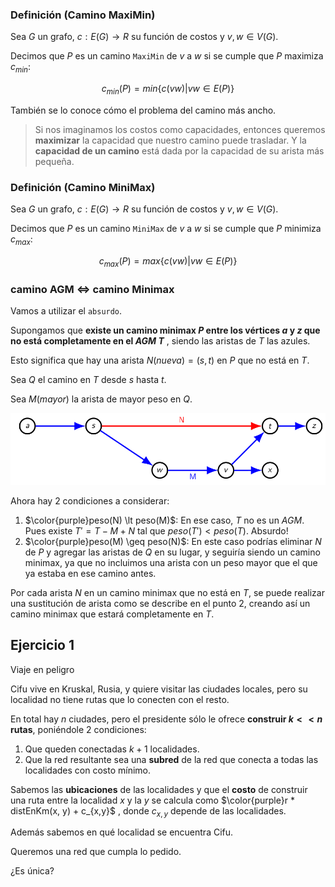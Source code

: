 ### Definición (Camino MaxiMin)

Sea $G$ un grafo, $c : E (G ) \to R$ su función de costos y $v , w \in V (G )$. 

Decimos que $P$ es un camino `MaxiMin` de $v$ a $w$ si se cumple que $P$ maximiza $c_{min} :$

$$c_{min} (P) = min \{ c(vw )| vw \in E (P) \}$$

También se lo conoce cómo el problema del camino más ancho.

> Si nos imaginamos los costos como capacidades, entonces queremos **maximizar** la capacidad que nuestro camino puede trasladar. Y la **capacidad de un camino** está dada por la capacidad de su arista más pequeña.

### Definición (Camino MiniMax)

Sea $G$ un grafo, $c : E (G ) \to R$ su función de costos y $v , w \in V (G )$.

Decimos que $P$ es un camino `MiniMax` de $v$ a $w$ si se cumple que $P$ minimiza $c_{max} :$

$$c_{max} (P) = max\{c(vw )| vw \in E (P)\}$$

### camino AGM ⇔ camino Minimax

Vamos a utilizar el `absurdo`.

Supongamos que **existe un camino minimax $P$ entre los vértices $a$ y $z$ que no está completamente en el $AGM\ T$** , siendo las aristas de $T$ las azules.

Esto significa que hay una arista $N(nueva) = (s, t)$ en $P$ que no está en $T$. 

Sea $Q$ el camino en $T$ desde $s$ hasta $t$. 

Sea $M(mayor)$ la arista de mayor peso en $Q$.

![image](/img/image%20copy.png)

Ahora hay 2 condiciones a considerar:
1. $\color{purple}peso(N) \lt peso(M)$: En ese caso, $T$ no es un $AGM$. Pues
existe $T' = T − M + N$ tal que $peso(T') < peso(T)$. Absurdo!
2. $\color{purple}peso(M) \geq peso(N)$: En este caso podrías eliminar $N$ de $P$ y
agregar las aristas de $Q$ en su lugar, y seguiría siendo un camino minimax, ya que no incluimos una arista con un peso mayor que el que ya estaba en ese camino antes.

Por cada arista $N$ en un camino minimax que no está en $T$, se puede realizar una sustitución de arista como se describe en el punto $2$, creando así un camino minimax que estará completamente en $T$.

## Ejercicio 1

Viaje en peligro

Cifu vive en Kruskal, Rusia, y quiere visitar las ciudades locales, pero su localidad no tiene rutas que lo conecten con el resto. 

En total hay $n$ ciudades, pero el presidente sólo le ofrece **construir $k << n$ rutas**, poniéndole 2 condiciones:

1. Que queden conectadas $k + 1$ localidades.
2. Que la red resultante sea una **subred** de la red que conecta a todas las localidades con costo mínimo.

Sabemos las **ubicaciones** de las localidades y que el **costo** de construir una ruta entre la localidad $x$ y la $y$ se calcula como $\color{purple}r * distEnKm(x, y) + c_{x,y}$ , donde $c_{x,y}$ depende de las localidades. 

Además sabemos en qué localidad se encuentra Cifu.

Queremos una red que cumpla lo pedido. 

¿Es única?

